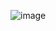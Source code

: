 ![image](https://user-images.githubusercontent.com/40743779/203219330-4d82eda1-b146-4881-9fb1-b83086205ed7.png)
